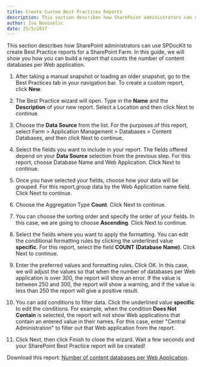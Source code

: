 ```yaml
---
title: Create Custom Best Practices Reports
description: This section describes how SharePoint administrators can use SPDocKit to create Best Practices reports for a SharePoint Farm.
author: Iva Novoselic
date: 25/5/2017  
---
```

This section describes how SharePoint administrators can use SPDocKit to create Best Practice reports for a SharePoint Farm. In this guide, we will show you how you can build a report that counts the number of content databases per Web application.

1. After taking a manual snapshot or loading an older snapshot, go to the Best Practices tab in your navigation bar. To create a custom report, click __New__.

1. The Best Practice wizard will open. Type in the __Name__ and the __Description__ of your new report. Select a Location and then click Next to continue.

1. Choose the __Data Source__ from the list. For the purposes of this report, select Farm > Application Management > Databases > Content Databases, and then click Next to continue.

1. Select the fields you want to include in your report. The fields offered depend on your __Data Source__ selection from the previous step. For this report, choose Database Name and Web Application. Click Next to continue.

1. Once you have selected your fields, choose how your data will be grouped. For this report,group data by the Web Application name field. Click Next to continue.

1. Choose the Aggregation Type __Count__. Click Next to continue.

1. You can choose the sorting order and specify the order of your fields. In this case, we are going to choose __Ascending__. Click Next to continue.

1. Select the fields where you want to apply the formatting. You can edit the conditional formatting rules by clicking the underlined value __specific__. For this report, select the field __COUNT (Database Name)__. Click Next to continue.

1. Enter the preferred values and formatting rules. Click OK.
In this case, we will adjust the values so that when the number of databases per Web application is over 300, the report will show an error. If the value is between 250 and 300, the report will show a warning, and if the value is less than 250 the report will give a positive result.

1. You can add conditions to filter data. Click the underlined value __specific__ to edit the conditions. For example, when the condition __Does Not Contain__ is selected, the report will not show Web applications that contain an entered value in their names. For this case, enter "Central Administration" to filter out that Web application from the report.

1. Click Next, then click Finish to close the wizard. Wait a few seconds and your SharePoint Best Practice report will be created!

Download this report: [Number of content databases per Web Application](https://www.spdockit.com/wp-content/uploads/2013/04/Number-of-content-databases-per-Web-Application.zip).